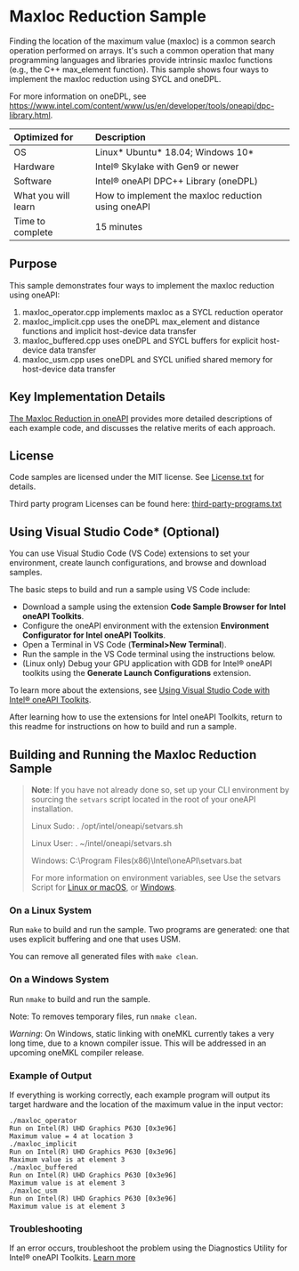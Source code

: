# Maxloc Reduction Sample
Finding the location of the maximum value (maxloc) is a common search operation performed on arrays. It's such a common operation that many programming languages and libraries provide intrinsic maxloc functions (e.g., the C++ max_element function). This sample shows four ways to implement the maxloc reduction using SYCL and oneDPL.

For more information on oneDPL, see https://www.intel.com/content/www/us/en/developer/tools/oneapi/dpc-library.html.

| Optimized for       | Description
|:---                 |:---
| OS                  | Linux* Ubuntu* 18.04; Windows 10*
| Hardware            | Intel&reg; Skylake with Gen9 or newer
| Software            | Intel&reg; oneAPI DPC++ Library (oneDPL)
| What you will learn | How to implement the maxloc reduction using oneAPI
| Time to complete    | 15 minutes

## Purpose
This sample demonstrates four ways to implement the maxloc reduction using oneAPI:

 1. maxloc_operator.cpp implements maxloc as a SYCL reduction operator
 2. maxloc_implicit.cpp uses the oneDPL max_element and distance functions and implicit host-device data transfer
 3. maxloc_buffered.cpp uses oneDPL and SYCL buffers for explicit host-device data transfer
 4. maxloc_usm.cpp uses oneDPL and SYCL unified shared memory for host-device data transfer

## Key Implementation Details
[The Maxloc Reduction in oneAPI](https://www.intel.com/content/www/us/en/developer/articles/technical/the-maxloc-reduction-in-oneapi.html) provides more detailed descriptions of each example code, and discusses the relative merits of each approach.

## License
Code samples are licensed under the MIT license. See [License.txt](https://github.com/oneapi-src/oneAPI-samples/blob/master/License.txt) for details.

Third party program Licenses can be found here: [third-party-programs.txt](https://github.com/oneapi-src/oneAPI-samples/blob/master/third-party-programs.txt)

## Using Visual Studio Code* (Optional)

You can use Visual Studio Code (VS Code) extensions to set your environment, create launch configurations,
and browse and download samples.

The basic steps to build and run a sample using VS Code include:
 - Download a sample using the extension **Code Sample Browser for Intel oneAPI Toolkits**.
 - Configure the oneAPI environment with the extension **Environment Configurator for Intel oneAPI Toolkits**.
 - Open a Terminal in VS Code (**Terminal>New Terminal**).
 - Run the sample in the VS Code terminal using the instructions below.
 - (Linux only) Debug your GPU application with GDB for Intel® oneAPI toolkits using the **Generate Launch Configurations** extension.

To learn more about the extensions, see
[Using Visual Studio Code with Intel® oneAPI Toolkits](https://www.intel.com/content/www/us/en/develop/documentation/using-vs-code-with-intel-oneapi/top.html).

After learning how to use the extensions for Intel oneAPI Toolkits, return to this readme for instructions on how to build and run a sample.

## Building and Running the Maxloc Reduction Sample

> **Note**: If you have not already done so, set up your CLI
> environment by sourcing  the `setvars` script located in
> the root of your oneAPI installation.
>
> Linux Sudo: . /opt/intel/oneapi/setvars.sh
>
> Linux User: . ~/intel/oneapi/setvars.sh
>
> Windows: C:\Program Files(x86)\Intel\oneAPI\setvars.bat
>
>For more information on environment variables, see Use the setvars Script for [Linux or macOS](https://www.intel.com/content/www/us/en/develop/documentation/oneapi-programming-guide/top/oneapi-development-environment-setup/use-the-setvars-script-with-linux-or-macos.html), or [Windows](https://www.intel.com/content/www/us/en/develop/documentation/oneapi-programming-guide/top/oneapi-development-environment-setup/use-the-setvars-script-with-windows.html).


### On a Linux System
Run `make` to build and run the sample. Two programs are generated: one that uses explicit buffering and one that uses USM.

You can remove all generated files with `make clean`.

### On a Windows System
Run `nmake` to build and run the sample.

Note: To removes temporary files, run `nmake clean`.

*Warning*: On Windows, static linking with oneMKL currently takes a very long time, due to a known compiler issue. This will be addressed in an upcoming oneMKL compiler release.

### Example of Output
If everything is working correctly, each example program will output its target hardware and the location of the maximum value in the input vector:
```
./maxloc_operator
Run on Intel(R) UHD Graphics P630 [0x3e96]
Maximum value = 4 at location 3
./maxloc_implicit
Run on Intel(R) UHD Graphics P630 [0x3e96]
Maximum value is at element 3
./maxloc_buffered
Run on Intel(R) UHD Graphics P630 [0x3e96]
Maximum value is at element 3
./maxloc_usm
Run on Intel(R) UHD Graphics P630 [0x3e96]
Maximum value is at element 3
```

### Troubleshooting
If an error occurs, troubleshoot the problem using the Diagnostics Utility for Intel® oneAPI Toolkits.
[Learn more](https://www.intel.com/content/www/us/en/develop/documentation/diagnostic-utility-user-guide/top.html)

